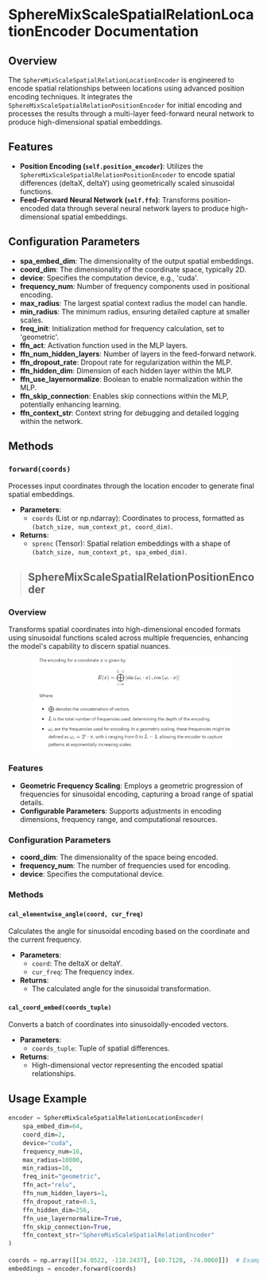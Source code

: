 # SphereMixScaleSpatialRelationLocationEncoder Documentation

## Overview
The `SphereMixScaleSpatialRelationLocationEncoder` is engineered to encode spatial relationships between locations using advanced position encoding techniques. It integrates the `SphereMixScaleSpatialRelationPositionEncoder` for initial encoding and processes the results through a multi-layer feed-forward neural network to produce high-dimensional spatial embeddings.

## Features
- **Position Encoding (`self.position_encoder`)**: Utilizes the `SphereMixScaleSpatialRelationPositionEncoder` to encode spatial differences (deltaX, deltaY) using geometrically scaled sinusoidal functions.
- **Feed-Forward Neural Network (`self.ffn`)**: Transforms position-encoded data through several neural network layers to produce high-dimensional spatial embeddings.

## Configuration Parameters
- **spa_embed_dim**: The dimensionality of the output spatial embeddings.
- **coord_dim**: The dimensionality of the coordinate space, typically 2D.
- **device**: Specifies the computation device, e.g., 'cuda'.
- **frequency_num**: Number of frequency components used in positional encoding.
- **max_radius**: The largest spatial context radius the model can handle.
- **min_radius**: The minimum radius, ensuring detailed capture at smaller scales.
- **freq_init**: Initialization method for frequency calculation, set to 'geometric'.
- **ffn_act**: Activation function used in the MLP layers.
- **ffn_num_hidden_layers**: Number of layers in the feed-forward network.
- **ffn_dropout_rate**: Dropout rate for regularization within the MLP.
- **ffn_hidden_dim**: Dimension of each hidden layer within the MLP.
- **ffn_use_layernormalize**: Boolean to enable normalization within the MLP.
- **ffn_skip_connection**: Enables skip connections within the MLP, potentially enhancing learning.
- **ffn_context_str**: Context string for debugging and detailed logging within the network.

## Methods
### `forward(coords)`
Processes input coordinates through the location encoder to generate final spatial embeddings.
- **Parameters**:
  - `coords` (List or np.ndarray): Coordinates to process, formatted as `(batch_size, num_context_pt, coord_dim)`.
- **Returns**:
  - `sprenc` (Tensor): Spatial relation embeddings with a shape of `(batch_size, num_context_pt, spa_embed_dim)`.

> ##  SphereMixScaleSpatialRelationPositionEncoder

### Overview
Transforms spatial coordinates into high-dimensional encoded formats using sinusoidal functions scaled across multiple frequencies, enhancing the model's capability to discern spatial nuances.
    <p align="center">
      <img src="../figs/sphereM.png" alt="sphereM-transformation" title="sphereM-transformation" width="80%" />
    </p>
### Features
- **Geometric Frequency Scaling**: Employs a geometric progression of frequencies for sinusoidal encoding, capturing a broad range of spatial details.
- **Configurable Parameters**: Supports adjustments in encoding dimensions, frequency range, and computational resources.

### Configuration Parameters
- **coord_dim**: The dimensionality of the space being encoded.
- **frequency_num**: The number of frequencies used for encoding.
- **device**: Specifies the computational device.

### Methods
#### `cal_elementwise_angle(coord, cur_freq)`
Calculates the angle for sinusoidal encoding based on the coordinate and the current frequency.
- **Parameters**:
  - `coord`: The deltaX or deltaY.
  - `cur_freq`: The frequency index.
- **Returns**:
  - The calculated angle for the sinusoidal transformation.

#### `cal_coord_embed(coords_tuple)`
Converts a batch of coordinates into sinusoidally-encoded vectors.
- **Parameters**:
  - `coords_tuple`: Tuple of spatial differences.
- **Returns**:
  - High-dimensional vector representing the encoded spatial relationships.

## Usage Example
```python
encoder = SphereMixScaleSpatialRelationLocationEncoder(
    spa_embed_dim=64,
    coord_dim=2,
    device="cuda",
    frequency_num=16,
    max_radius=10000,
    min_radius=10,
    freq_init="geometric",
    ffn_act="relu",
    ffn_num_hidden_layers=1,
    ffn_dropout_rate=0.5,
    ffn_hidden_dim=256,
    ffn_use_layernormalize=True,
    ffn_skip_connection=True,
    ffn_context_str="SphereMixScaleSpatialRelationEncoder"
)

coords = np.array([[34.0522, -118.2437], [40.7128, -74.0060]])  # Example coordinate data
embeddings = encoder.forward(coords)
